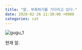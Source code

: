 ```yaml
---
title: "알. 부화하기를 기다리고 있다."
date: 2020-02-26 11:30:00 +0900
categories: cat
---
```


![gugu_1](/../res/images/egg.jpeg)

현재 알.
